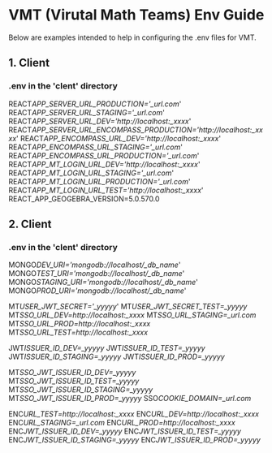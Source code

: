 # VMT (Virutal Math Teams) Env Guide

Below are examples intended to help in configuring the .env files for VMT.

## 1. Client

### .env in the 'clent' directory

REACT*APP_SERVER_URL_PRODUCTION='\_url.com*'
REACT*APP_SERVER_URL_STAGING='\_url.com*'
REACT*APP_SERVER_URL_DEV='http://localhost:\_xxxx*'
REACT*APP_SERVER_URL_ENCOMPASS_PRODUCTION='http://localhost:\_xxxx*'
REACT*APP_ENCOMPASS_URL_DEV='http://localhost:\_xxxx*'
REACT*APP_ENCOMPASS_URL_STAGING='\_url.com*'
REACT*APP_ENCOMPASS_URL_PRODUCTION='\_url.com*'
REACT*APP_MT_LOGIN_URL_DEV='http://localhost:\_xxxx*'
REACT*APP_MT_LOGIN_URL_STAGING='\_url.com*'
REACT*APP_MT_LOGIN_URL_PRODUCTION='\_url.com*'
REACT*APP_MT_LOGIN_URL_TEST='http://localhost:\_xxxx*'
REACT_APP_GEOGEBRA_VERSION=5.0.570.0

## 2. Client

### .env in the 'clent' directory

MONGO*DEV_URI='mongodb://localhost/\_db_name*'
MONGO*TEST_URI='mongodb://localhost/\_db_name*'
MONGO*STAGING_URI='mongodb://localhost/\_db_name*'
MONGO*PROD_URI='mongodb://localhost/\_db_name*'

MT*USER_JWT_SECRET='\_yyyyy*'
MT*USER_JWT_SECRET_TEST=\_yyyyy*
MT*SSO_URL_DEV=http://localhost:\_xxxx*
MT*SSO_URL_STAGING=\_url.com*
MT*SSO_URL_PROD=http://localhost:\_xxxx*
MT*SSO_URL_TEST=http://localhost:\_xxxx*

JWT*ISSUER_ID_DEV=\_yyyyy*
JWT*ISSUER_ID_TEST=\_yyyyy*
JWT*ISSUER_ID_STAGING=\_yyyyy*
JWT*ISSUER_ID_PROD=\_yyyyy*

MT*SSO_JWT_ISSUER_ID_DEV=\_yyyyy*
MT*SSO_JWT_ISSUER_ID_TEST=\_yyyyy*
MT*SSO_JWT_ISSUER_ID_STAGING=\_yyyyy*
MT*SSO_JWT_ISSUER_ID_PROD=\_yyyyy*
SSO*COOKIE_DOMAIN=\_url.com*

ENC*URL_TEST=http://localhost:\_xxxx*
ENC*URL_DEV=http://localhost:\_xxxx*
ENC*URL_STAGING=\_url.com*
ENC*URL_PROD=http://localhost:\_xxxx*
ENC*JWT_ISSUER_ID_DEV=\_yyyyy*
ENC*JWT_ISSUER_ID_TEST=\_yyyyy*
ENC*JWT_ISSUER_ID_STAGING=\_yyyyy*
ENC*JWT_ISSUER_ID_PROD=\_yyyyy*
